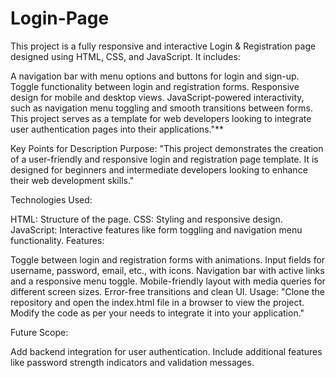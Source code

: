 # Login-Page


This project is a fully responsive and interactive Login & Registration page designed using HTML, CSS, and JavaScript. It includes:

A navigation bar with menu options and buttons for login and sign-up.
Toggle functionality between login and registration forms.
Responsive design for mobile and desktop views.
JavaScript-powered interactivity, such as navigation menu toggling and smooth transitions between forms.
This project serves as a template for web developers looking to integrate user authentication pages into their applications."**

Key Points for Description
Purpose:
"This project demonstrates the creation of a user-friendly and responsive login and registration page template. It is designed for beginners and intermediate developers looking to enhance their web development skills."

Technologies Used:

HTML: Structure of the page.
CSS: Styling and responsive design.
JavaScript: Interactive features like form toggling and navigation menu functionality.
Features:

Toggle between login and registration forms with animations.
Input fields for username, password, email, etc., with icons.
Navigation bar with active links and a responsive menu toggle.
Mobile-friendly layout with media queries for different screen sizes.
Error-free transitions and clean UI.
Usage:
"Clone the repository and open the index.html file in a browser to view the project. Modify the code as per your needs to integrate it into your application."

Future Scope:

Add backend integration for user authentication.
Include additional features like password strength indicators and validation messages.

